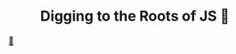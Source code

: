 <h1 style="text-align:center">Digging to the Roots of JS 📝</h1>

### [📖](https://github.com/getify/You-Dont-Know-JS/blob/2nd-ed/get-started/ch3.md)
